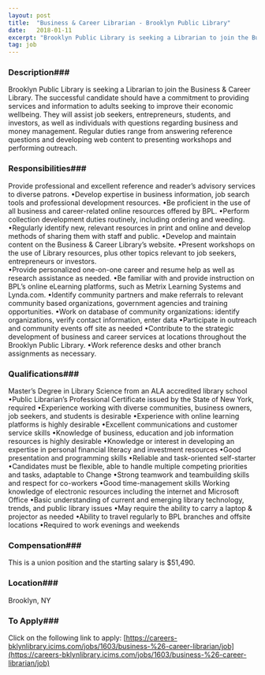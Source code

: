 ```yaml
---
layout: post
title:  "Business & Career Librarian - Brooklyn Public Library"
date:   2018-01-11
excerpt: "Brooklyn Public Library is seeking a Librarian to join the Business & Career Library. The successful candidate should have a commitment to providing services and information to adults seeking to improve their economic wellbeing. They will assist job seekers, entrepreneurs, students, and investors, as well as individuals with questions regarding..."
tag: job
---
```


### Description###

Brooklyn Public Library is seeking a Librarian to join the Business & Career Library. The successful candidate should have a commitment to providing services and information to adults seeking to improve their economic wellbeing. They will assist job seekers, entrepreneurs, students, and investors, as well as individuals with questions regarding business and money management. Regular duties range from answering reference questions and developing web content to presenting workshops and performing outreach. 



### Responsibilities###

Provide professional and excellent reference and reader’s advisory services to diverse patrons. 
•Develop expertise in business information, job search tools and professional development resources. 
•Be proficient in the use of all business and career-related online resources offered by BPL.
•Perform collection development duties routinely, including ordering and weeding.
•Regularly identify new, relevant resources in print and online and develop methods of sharing them with staff and public. 
•Develop and maintain content on the Business & Career Library’s website.
•Present workshops on the use of Library resources, plus other topics relevant to job seekers, entrepreneurs or investors.       
•Provide personalized one-on-one career and resume help as well as research assistance as needed.
•Be familiar with and provide instruction on BPL’s online eLearning platforms, such as Metrix Learning Systems and Lynda.com.
•Identify community partners and make referrals to relevant community based organizations, government agencies and training opportunities.
•Work on database of community organizations: identify organizations, verify contact information, enter data 
•Participate in outreach and community events off site as needed
•Contribute to the strategic development of business and career services at locations throughout the Brooklyn Public Library. 
•Work reference desks and other branch assignments as necessary.



### Qualifications###

Master’s Degree in Library Science from an ALA accredited library school 
•Public Librarian’s Professional Certificate issued by the State of New York, required
•Experience working with diverse communities, business owners, job seekers, and students is desirable
•Experience with online learning platforms is highly desirable
•Excellent communications and customer service skills
•Knowledge of business, education and job information resources is highly desirable
•Knowledge or interest in developing an expertise in personal financial literacy and investment resources
•Good presentation and programming skills
•Reliable and task-oriented self-starter
•Candidates must be flexible, able to handle multiple competing priorities and tasks, adaptable to Change
•Strong teamwork and teambuilding skills and respect for co-workers
•Good time-management skills
Working knowledge of electronic resources including the internet and Microsoft Office
•Basic understanding of current and emerging library technology, trends, and public library issues 
•May require the ability to carry a laptop & projector as needed
•Ability to travel regularly to BPL branches and offsite locations
•Required to work evenings and weekends 




### Compensation###

This is a union position and the starting salary is $51,490.


### Location###

Brooklyn, NY




### To Apply###

Click on the following link to apply: [https://careers-bklynlibrary.icims.com/jobs/1603/business-%26-career-librarian/job](https://careers-bklynlibrary.icims.com/jobs/1603/business-%26-career-librarian/job) 





